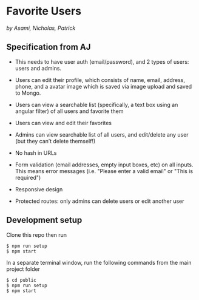 # Favorite Users

_by Asami, Nicholas, Patrick_

## Specification from AJ

- This needs to have user auth (email/password), and 2 types of users: users and admins.

- Users can edit their profile, which consists of name, email, address, phone, and a avatar image which is saved via image upload and saved to Mongo.

- Users can view a searchable list (specifically, a text box using an angular filter) of all users and favorite them

- Users can view and edit their favorites

- Admins can view searchable list of all users, and edit/delete any user (but they can’t delete themself!)

- No hash in URLs

- Form validation (email addresses, empty input boxes, etc) on all inputs. This means error messages (i.e. "Please enter a valid email" or "This is required")

- Responsive design

- Protected routes: only admins can delete users or edit another user

## Development setup

Clone this repo then run

    $ npm run setup
    $ npm start

In a separate terminal window, run the following commands from the main project folder

    $ cd public
    $ npm run setup
    $ npm start
